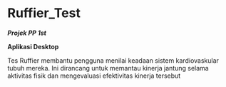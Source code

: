 # Ruffier_Test
***Projek PP 1st***

**Aplikasi Desktop** 

Tes Ruffier membantu pengguna menilai keadaan sistem kardiovaskular tubuh mereka.
Ini dirancang untuk memantau kinerja jantung selama aktivitas fisik dan mengevaluasi efektivitas kinerja tersebut